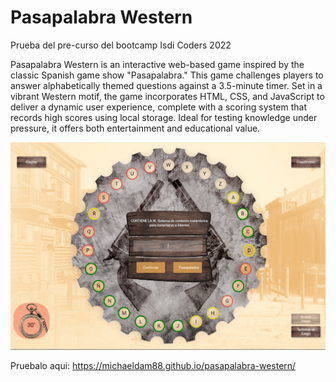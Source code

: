 # Pasapalabra Western

Prueba del pre-curso del bootcamp Isdi Coders 2022

Pasapalabra Western is an interactive web-based game inspired by the classic Spanish game show "Pasapalabra."
This game challenges players to answer alphabetically themed questions against a 3.5-minute timer. Set in a vibrant Western motif, the game incorporates HTML, CSS, and JavaScript to deliver a dynamic user experience, complete with a scoring system that records high scores using local storage. Ideal for testing knowledge under pressure, it offers both entertainment and educational value.

![alt text](https://raw.githubusercontent.com/Michaeldam88/pasapalabra-western/main/IMG/ScreenShot.png)

Pruebalo aqui:
https://michaeldam88.github.io/pasapalabra-western/
